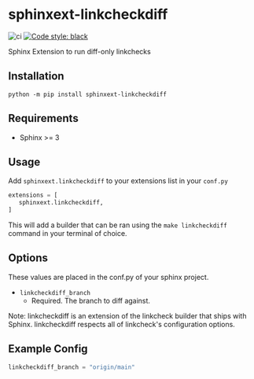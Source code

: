 # sphinxext-linkcheckdiff
![ci](https://github.com/wpilibsuite/sphinxext-linkcheckdiff/workflows/ci/badge.svg)
[![Code style: black](https://img.shields.io/badge/code%20style-black-000000.svg)](https://github.com/psf/black)

Sphinx Extension to run diff-only linkchecks

## Installation

`python -m pip install sphinxext-linkcheckdiff`

## Requirements

- Sphinx >= 3

## Usage
Add `sphinxext.linkcheckdiff` to your extensions list in your `conf.py`

```python
extensions = [
   sphinxext.linkcheckdiff,
]
```

This will add a builder that can be ran using the `make linkcheckdiff` command in your terminal of choice.

## Options
These values are placed in the conf.py of your sphinx project.

* `linkcheckdiff_branch`
    * Required. The branch to diff against.

Note: linkcheckdiff is an extension of the linkcheck builder that ships with Sphinx. linkcheckdiff respects all of linkcheck's configuration options.


## Example Config

```python
linkcheckdiff_branch = "origin/main"
```
